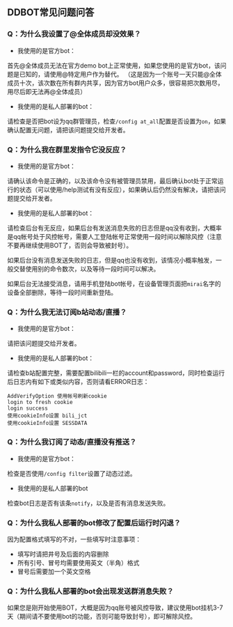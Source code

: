 ## DDBOT常见问题问答

### Q：为什么我设置了@全体成员却没效果？

- 我使用的是官方bot：

首先@全体成员无法在官方demo bot上正常使用，如果您使用的是官方bot，该问题是已知的，请使用@特定用户作为替代。
（这是因为一个账号一天只能@全体成员十次，该次数在所有群内共享，因为官方bot用户众多，很容易把次数用尽，用尽后即无法再@全体成员）

- 我使用的是私人部署的bot：

请检查是否把bot设为qq群管理员，检查`/config at_all`配置是否设置为`on`，如果确认配置无问题，请把该问题提交给开发者。

### Q：为什么我在群里发指令它没反应？

- 我使用的是官方bot：

请确认该命令是正确的，以及该命令没有被管理员禁用，最后确认bot处于正常运行的状态（可以使用/help测试有没有反应），如果确认后仍然没有解决，请把该问题提交给开发者。

- 我使用的是私人部署的bot：

请检查后台有无反应，如果后台有发送消息失败的日志但是qq没有收到，大概率是qq帐号处于风控帐号，需要人工登陆帐号正常使用一段时间以解除风控（注意不要再继续使用BOT了，否则会导致被封号）。

如果后台没有消息发送失败的日志，但是qq也没有收到，该情况小概率触发，一般交替使用别的命令数次，以及等待一段时间可以解决。

如果后台无法接受消息，请用手机登陆bot帐号，在设备管理页面把`mirai`名字的设备全部删除，等待一段时间重新登陆。

### Q：为什么我无法订阅b站动态/直播？

- 我使用的是官方bot：

请把该问题提交给开发者。

- 我使用的是私人部署的bot：

请检查b站配置完整，需要配置bilibili一栏的account和password，同时检查运行后日志内有如下或类似内容，否则请看ERROR日志：

```
AddVerifyOption 使用帐号刷新cookie
login to fresh cookie
login success
使用cookieInfo设置 bili_jct
使用cookieInfo设置 SESSDATA
```

### Q：为什么我订阅了动态/直播没有推送？

- 我使用的是官方bot：

检查是否使用`/config filter`设置了动态过滤。

- 我使用的是私人部署的bot

检查bot日志是否有该条`notify`，以及是否有消息发送失败。

### Q：为什么我私人部署的bot修改了配置后运行时闪退？

因为配置格式填写的不对，一些填写时注意事项：

- 填写时请把井号及后面的内容删除
- 所有引号、冒号均需要使用英文（半角）格式
- 冒号后需要加一个英文空格

### Q：为什么我私人部署的bot会出现发送群消息失败？

如果您是刚开始使用BOT，大概是因为qq账号被风控导致，建议使用bot挂机3-7天（期间请不要使用bot的功能，否则可能导致封号），即可解除风控。
